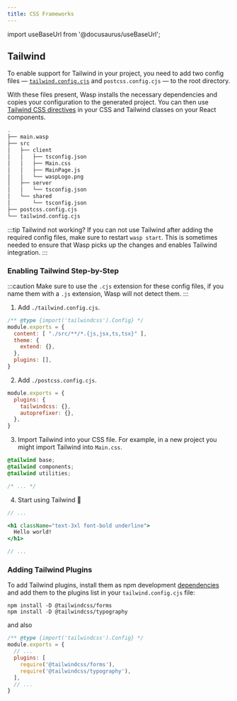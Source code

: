 ```yaml
---
title: CSS Frameworks
---
```


import useBaseUrl from '@docusaurus/useBaseUrl';

## Tailwind

To enable support for Tailwind in your project, you need to add two config files — [`tailwind.config.cjs`](https://tailwindcss.com/docs/configuration#configuration-options) and `postcss.config.cjs` — to the root directory.

With these files present, Wasp installs the necessary dependencies and copies your configuration to the generated project. You can then use [Tailwind CSS directives](https://tailwindcss.com/docs/functions-and-directives#directives) in your CSS and Tailwind classes on your React components.

```bash title="tree ." {13-14}
.
├── main.wasp
├── src
│   ├── client
│   │   ├── tsconfig.json
│   │   ├── Main.css
│   │   ├── MainPage.js
│   │   └── waspLogo.png
│   ├── server
│   │   └── tsconfig.json
│   └── shared
│       └── tsconfig.json
├── postcss.config.cjs
└── tailwind.config.cjs
```

:::tip Tailwind not working?
If you can not use Tailwind after adding the required config files, make sure to restart `wasp start`. This is sometimes needed to ensure that Wasp picks up the changes and enables Tailwind integration.
:::

### Enabling Tailwind Step-by-Step

:::caution
Make sure to use the `.cjs` extension for these config files, if you name them with a `.js` extension, Wasp will not detect them.
:::

1. Add `./tailwind.config.cjs`.

  ```js title="./tailwind.config.cjs"
  /** @type {import('tailwindcss').Config} */
  module.exports = {
    content: [ "./src/**/*.{js,jsx,ts,tsx}" ],
    theme: {
      extend: {},
    },
    plugins: [],
  }
  ```

2. Add `./postcss.config.cjs`.

  ```js title="./postcss.config.cjs"
  module.exports = {
    plugins: {
      tailwindcss: {},
      autoprefixer: {},
    },
  }
  ```

3. Import Tailwind into your CSS file. For example, in a new project you might import Tailwind into `Main.css`.

  ```css title="./src/client/Main.css" {1-3}
  @tailwind base;
  @tailwind components;
  @tailwind utilities;

  /* ... */
  ```

4. Start using Tailwind 🥳
  
  ```jsx title="./src/client/MainPage.jsx"
  // ...

  <h1 className="text-3xl font-bold underline">
    Hello world!
  </h1>

  // ...
  ```

### Adding Tailwind Plugins

To add Tailwind plugins, install them as npm development [dependencies](../project/dependencies) and add them to the plugins list in your `tailwind.config.cjs` file:

```shell
npm install -D @tailwindcss/forms
npm install -D @tailwindcss/typography
```

and also

```js title="./tailwind.config.cjs" {5-6}
/** @type {import('tailwindcss').Config} */
module.exports = {
  // ...
  plugins: [
    require('@tailwindcss/forms'),
    require('@tailwindcss/typography'),
  ],
  // ...
}
```
